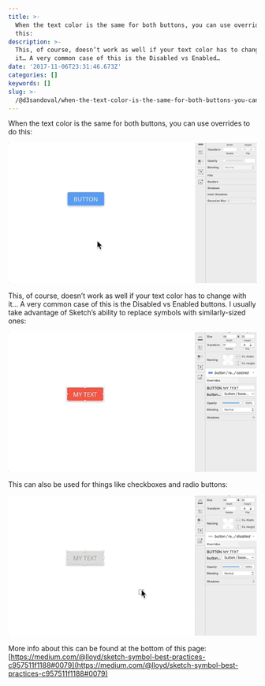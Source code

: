 ```yaml
---
title: >-
  When the text color is the same for both buttons, you can use overrides to do
  this:
description: >-
  This, of course, doesn’t work as well if your text color has to change with
  it… A very common case of this is the Disabled vs Enabled…
date: '2017-11-06T23:31:46.673Z'
categories: []
keywords: []
slug: >-
  /@d3sandoval/when-the-text-color-is-the-same-for-both-buttons-you-can-use-overrides-to-do-this-e1a57509a06
---
```


When the text color is the same for both buttons, you can use overrides to do this:

![](img\1__LGn33LPq__9rSETYfSVvxfA.gif)

This, of course, doesn’t work as well if your text color has to change with it… A very common case of this is the Disabled vs Enabled buttons. I usually take advantage of Sketch’s ability to replace symbols with similarly-sized ones:

![](img\1__SJhySR62U4ymi9r4Ogg7eg.gif)

This can also be used for things like checkboxes and radio buttons:

![](img\1__tDwF0m0Q__dPDuKzHVtRZVQ.gif)

More info about this can be found at the bottom of this page: [https://medium.com/@lloyd/sketch-symbol-best-practices-c957511f1188#0079](https://medium.com/@lloyd/sketch-symbol-best-practices-c957511f1188#0079)